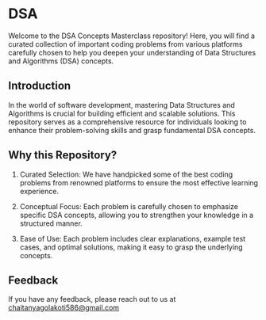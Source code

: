 
# DSA

Welcome to the DSA Concepts Masterclass repository! Here, you will find a curated collection of important coding problems from various platforms carefully chosen to help you deepen your understanding of Data Structures and Algorithms (DSA) concepts.


## Introduction
In the world of software development, mastering Data Structures and Algorithms is crucial for building efficient and scalable solutions. This repository serves as a comprehensive resource for individuals looking to enhance their problem-solving skills and grasp fundamental DSA concepts.
## Why this Repository?
1. Curated Selection: We have handpicked some of the best coding problems from renowned platforms to ensure the most effective learning experience.

2. Conceptual Focus: Each problem is carefully chosen to emphasize specific DSA concepts, allowing you to strengthen your knowledge in a structured manner.

3. Ease of Use: Each problem includes clear explanations, example test cases, and optimal solutions, making it easy to grasp the underlying concepts.

## Feedback

If you have any feedback, please reach out to us at chaitanyagolakoti586@gmail.com
